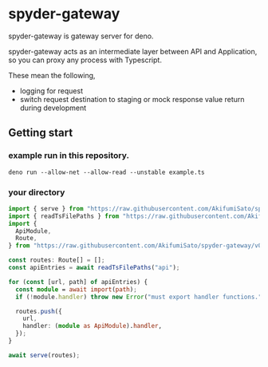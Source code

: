 # spyder-gateway

spyder-gateway is gateway server for deno.

spyder-gateway acts as an intermediate layer between API and Application, so you
can proxy any process with Typescript.

These mean the following,

- logging for request
- switch request destination to staging or mock response value return during
  development

## Getting start

### example run in this repository.

```
deno run --allow-net --allow-read --unstable example.ts
```

### your directory

```typescript
import { serve } from "https://raw.githubusercontent.com/AkifumiSato/spyder-gateway/v0.0.2/server.ts";
import { readTsFilePaths } from "https://raw.githubusercontent.com/AkifumiSato/spyder-gateway/v0.0.2/fs_util.ts";
import {
  ApiModule,
  Route,
} from "https://raw.githubusercontent.com/AkifumiSato/spyder-gateway/v0.0.2/types.d.ts";

const routes: Route[] = [];
const apiEntries = await readTsFilePaths("api");

for (const [url, path] of apiEntries) {
  const module = await import(path);
  if (!module.handler) throw new Error("must export handler functions.");

  routes.push({
    url,
    handler: (module as ApiModule).handler,
  });
}

await serve(routes);
```
